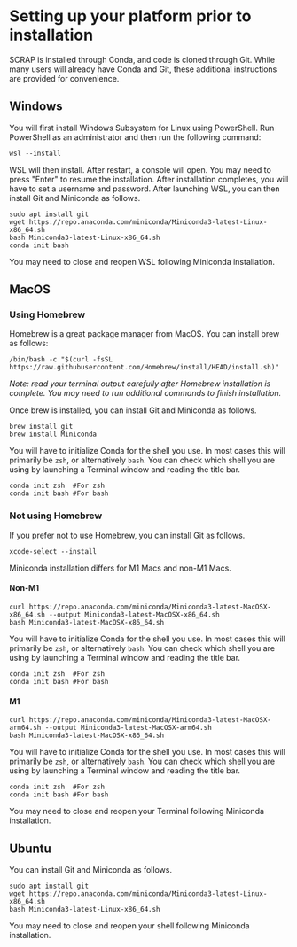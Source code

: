 # Setting up your platform prior to installation

SCRAP is installed through Conda, and code is cloned through Git.
While many users will already have Conda and Git, these additional instructions are provided for convenience.

## Windows
You will first install Windows Subsystem for Linux using PowerShell.
Run PowerShell as an administrator and then run the following command:

```
wsl --install
```

WSL will then install. After restart, a console will open. You may need to press "Enter" to resume the installation.
After installation completes, you will have to set a username and password.
After launching WSL, you can then install Git and Miniconda as follows.

```
sudo apt install git
wget https://repo.anaconda.com/miniconda/Miniconda3-latest-Linux-x86_64.sh
bash Miniconda3-latest-Linux-x86_64.sh
conda init bash
```

You may need to close and reopen WSL following Miniconda installation.

## MacOS
### Using Homebrew
Homebrew is a great package manager from MacOS. You can install brew as follows:

```
/bin/bash -c "$(curl -fsSL https://raw.githubusercontent.com/Homebrew/install/HEAD/install.sh)"
```

*Note: read your terminal output carefully after Homebrew installation is complete. You may need to run additional commands to finish installation.*

Once brew is installed, you can install Git and Miniconda as follows.

```
brew install git
brew install Miniconda
```

You will have to initialize Conda for the shell you use. In most cases this will primarily be `zsh`, or alternatively `bash`.
You can check which shell you are using by launching a Terminal window and reading the title bar.

```
conda init zsh	#For zsh
conda init bash	#For bash
```

### Not using Homebrew
If you prefer not to use Homebrew, you can install Git as follows.

```
xcode-select --install
```

Miniconda installation differs for M1 Macs and non-M1 Macs.
#### Non-M1

```
curl https://repo.anaconda.com/miniconda/Miniconda3-latest-MacOSX-x86_64.sh --output Miniconda3-latest-MacOSX-x86_64.sh
bash Miniconda3-latest-MacOSX-x86_64.sh
```

You will have to initialize Conda for the shell you use. In most cases this will primarily be `zsh`, or alternatively `bash`.
You can check which shell you are using by launching a Terminal window and reading the title bar.

```
conda init zsh  #For zsh
conda init bash #For bash
```

#### M1

```
curl https://repo.anaconda.com/miniconda/Miniconda3-latest-MacOSX-arm64.sh --output Miniconda3-latest-MacOSX-arm64.sh
bash Miniconda3-latest-MacOSX-x86_64.sh
```

You will have to initialize Conda for the shell you use. In most cases this will primarily be `zsh`, or alternatively `bash`.
You can check which shell you are using by launching a Terminal window and reading the title bar.

```
conda init zsh  #For zsh
conda init bash #For bash
```

You may need to close and reopen your Terminal following Miniconda installation.

## Ubuntu
You can install Git and Miniconda as follows.

```
sudo apt install git
wget https://repo.anaconda.com/miniconda/Miniconda3-latest-Linux-x86_64.sh
bash Miniconda3-latest-Linux-x86_64.sh
```

You may need to close and reopen your shell following Miniconda installation.
